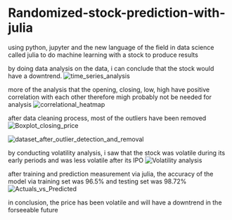 # Randomized-stock-prediction-with-julia
using python, jupyter and the new language of the field in data science called julia to do machine learning with a stock to produce results

by doing data analysis on the data, i can conclude that the stock would have a downtrend. 
![time_series_analysis](https://github.com/user-attachments/assets/8195b022-be00-47b3-ad63-79695eab6fea)

more of the analysis that the opening, closing, low, high have positive correlation with each other therefore migh probably not be needed for analysis
![correlational_heatmap](https://github.com/user-attachments/assets/d7f85721-db39-4c9b-9709-b1073f1c1cb8)



after data cleaning process, most of the outliers have been removed
![Boxplot_closing_price](https://github.com/user-attachments/assets/34a623e0-9e4f-48c5-a843-95447059d6df)


![dataset_after_outlier_detection_and_removal](https://github.com/user-attachments/assets/d1cfac76-542c-47ed-a92b-9f9aefbc194d)

by conducting volatility analysis, i saw that the stock was volatile during its early periods and was less volatile after its IPO
![Volatility analysis](https://github.com/user-attachments/assets/b353d0d7-571f-46ac-96aa-00fda03e1340)



after training and prediction measurement via julia, the accuracy of the model via training set was 96.5% and testing set was 98.72%
![Actuals_vs_Predicted](https://github.com/user-attachments/assets/b2e94149-5159-4246-b60a-70a1644921f3)

in conclusion, the price has been volatile and will have a downtrend in the forseeable future


